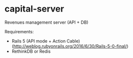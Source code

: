 # capital-server
Revenues management server (API + DB)

Requirements:
- Rails 5 (API mode + Action Cable) (http://weblog.rubyonrails.org/2016/6/30/Rails-5-0-final/)
- RethinkDB or Redis 
